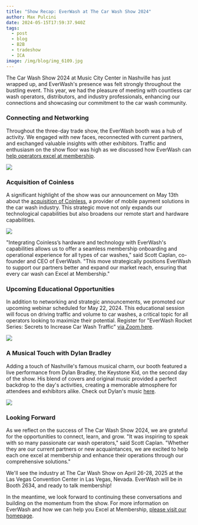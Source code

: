 ```yaml
---
title: "Show Recap: EverWash at The Car Wash Show 2024"
author: Max Pulcini
date: 2024-05-15T17:59:37.940Z
tags:
  - post
  - blog
  - B2B
  - tradeshow
  - ICA
image: /img/blog/img_6109.jpg
---
```

The Car Wash Show 2024 at Music City Center in Nashville has just wrapped up, and EverWash's presence was felt strongly throughout the bustling event. This year, we had the pleasure of meeting with countless car wash operators, distributors, and industry professionals, enhancing our connections and showcasing our commitment to the car wash community.

### Connecting and Networking

Throughout the three-day trade show, the EverWash booth was a hub of activity. We engaged with new faces, reconnected with current partners, and exchanged valuable insights with other exhibitors. Traffic and enthusiasm on the show floor was high as we discussed how EverWash can [help operators excel at membership](https://www.everwash.com/wash-owners). 

![](/img/blog/img_6138.jpg)

### Acquisition of Coinless

A significant highlight of the show was our announcement on May 13th about the [acquisition of Coinless](https://www.everwash.com/newsroom/mon-may-13-2024-09-30-51-gmt-0500-central-daylight-time-everwash-announces-acquisition-of-coinless-expanding-its-technology-and-service-capabilities-in-the-car-wash-industry/), a provider of mobile payment solutions in the car wash industry. This strategic move not only expands our technological capabilities but also broadens our remote start and hardware capabilities.

![](/img/blog/resized_resized_20240514_111145.jpeg)

"Integrating Coinless’s hardware and technology with EverWash's capabilities allows us to offer a seamless membership onboarding and operational experience for all types of car washes," said Scott Caplan, co-founder and CEO of EverWash. "This move strategically positions EverWash to support our partners better and expand our market reach, ensuring that every car wash can Excel at Membership."

### Upcoming Educational Opportunities

In addition to networking and strategic announcements, we promoted our upcoming webinar scheduled for May 22, 2024. This educational session will focus on driving traffic and volume to car washes, a critical topic for all operators looking to maximize their potential. Register for "EverWash Rocket Series: Secrets to Increase Car Wash Traffic" [via Zoom here](https://us06web.zoom.us/webinar/register/WN_FXFpOSZFR22bk6AX8Ft9kg).

![](/img/blog/ica_webinar_registration-8in-x-12in_zoom.png)

### **A Musical Touch with Dylan Bradley**

Adding a touch of Nashville's famous musical charm, our booth featured a live performance from Dylan Bradley, the Keystone Kid, on the second day of the show. His blend of covers and original music provided a perfect backdrop to the day's activities, creating a memorable atmosphere for attendees and exhibitors alike. Check out Dylan's music [here](https://www.instagram.com/dylanbradleymusic/).

![](/img/blog/img_6136.jpg)

### Looking Forward

As we reflect on the success of The Car Wash Show 2024, we are grateful for the opportunities to connect, learn, and grow. "It was inspiring to speak with so many passionate car wash operators," said Scott Caplan. "Whether they are our current partners or new acquaintances, we are excited to help each one excel at membership and enhance their operations through our comprehensive solutions."

We'll see the industry at The Car Wash Show on April 26-28, 2025 at the Las Vegas Convention Center in Las Vegas, Nevada. EverWash will be in Booth 2634, and ready to talk membership! 

In the meantime, we look forward to continuing these conversations and building on the momentum from the show. For more information on EverWash and how we can help you Excel at Membership, [please visit our homepage](https://www.everwash.com/wash-owners).